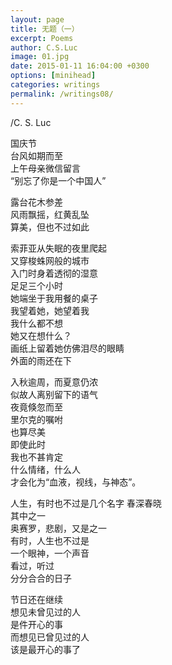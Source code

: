 ```yaml
---
layout: page
title: 无题（一）
excerpt: Poems
author: C.S.Luc
image: 01.jpg
date: 2015-01-11 16:04:00 +0300
options: [minihead]
categories: writings
permalink: /writings08/
---
```


/C. S. Luc

国庆节  
台风如期而至  
上午母亲微信留言  
“别忘了你是一个中国人”  

露台花木参差  
风雨飘摇，红黄乱坠  
算美，但也不过如此  

索菲亚从失眠的夜里爬起  
又穿梭蛛网般的城市  
入门时身着透彻的湿意  
足足三个小时  
她端坐于我用餐的桌子  
我望着她，她望着我  
我什么都不想  
她又在想什么？  
画纸上留着她仿佛泪尽的眼睛  
外面的雨还在下  

入秋逾周，而夏意仍浓  
似故人离别留下的语气  
夜竟倏忽而至  
里尔克的嘱咐  
也算尽美  
即使此时  
我也不甚肯定  
什么情绪，什么人  
才会化为“血液，视线，与神态”。  

人生，有时也不过是几个名字
春深春晓  
其中之一  
奥赛罗，悲剧，又是之一  
有时，人生也不过是  
一个眼神，一个声音  
看过，听过  
分分合合的日子  

节日还在继续  
想见未曾见过的人  
是件开心的事  
而想见已曾见过的人  
该是最开心的事了  